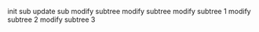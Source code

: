 init sub
update sub
modify subtree
modify subtree
modify subtree 1
modify subtree 2
modify subtree 3
